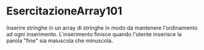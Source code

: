 # EsercitazioneArray101
Inserire  stringhe in un array di stringhe in modo da mantenere l'ordinamento ad ogni inserimento. L'inserimento finisce quando l'utente inserisce la parola "fine" sia maiuscola che minuscola.

